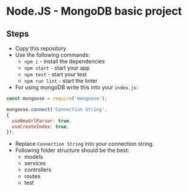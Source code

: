 # Node.JS - MongoDB basic project

## Steps

- Copy this repository
- Use the following commands:
  - `npm i` - install the dependencies
  - `npm start` - start your app
  - `npm test` - start your test
  - `npm run lint` - start the linter
- For using mongoDB write this into your `index.js`:
```js
const mongoose = require('mongoose');

mongoose.connect('Connection String', 
{ 
  useNewUrlParser: true,
  useCreateIndex: true, 
});

```

- Replace `Connection String` into your connection string.
- Following folder structure should be the best:
  - models
  - services
  - controllers
  - routes
  - test
